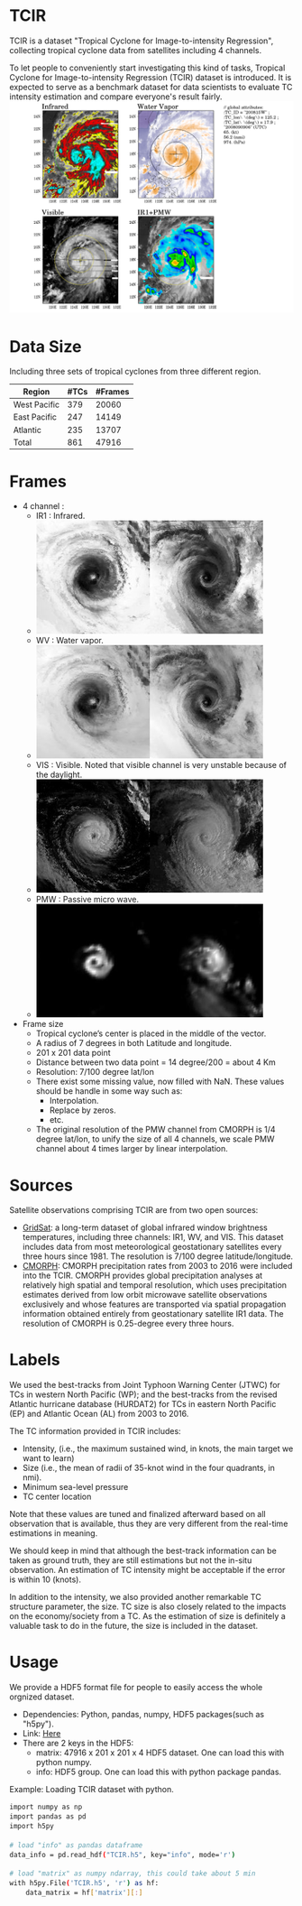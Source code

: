 # TCIR
TCIR is a dataset "Tropical Cyclone for Image-to-intensity Regression", collecting tropical cyclone data from satellites including 4 channels.

To let people to conveniently start investigating this kind of tasks, Tropical Cyclone for Image-to-intensity Regression (TCIR) dataset is introduced. It is expected to serve as a benchmark dataset for data scientists to evaluate TC intensity estimation and compare everyone's result fairly.
![sample](sample_figures/sample_fig.png)

# Data Size
Including three sets of tropical cyclones from three different region.

| Region | #TCs | #Frames |
| ------ | ------ | ------ |
| West Pacific | 379 | 20060 |
| East Pacific | 247 | 14149 |
| Atlantic | 235 | 13707 |
| Total | 861 | 47916 |

# Frames
- 4 channel : 
    - IR1 : Infrared.
    - ![sample1](sample_figures/idx4864_channel1_sample.jpeg)![sample2](sample_figures/idx5188_channel1_sample.jpeg)
    - WV : Water vapor.
    - ![sample1](sample_figures/idx4864_channel2_sample.jpeg)![sample2](sample_figures/idx5188_channel2_sample.jpeg)
    - VIS : Visible. Noted that visible channel is very unstable because of the daylight.
    - ![sample1](sample_figures/idx4864_channel3_sample.jpeg)![sample2](sample_figures/idx5188_channel3_sample.jpeg)
    - PMW : Passive micro wave.
    - ![sample1](sample_figures/idx4864_channel4_sample.jpeg)![sample2](sample_figures/idx5188_channel4_sample.jpeg)
- Frame size
    - Tropical cyclone’s center is placed in the middle of the vector.
    - A radius of 7 degrees in both Latitude and longitude.
    - 201 x 201 data point
    - Distance between two data point = 14 degree/200 = about 4 Km 
    - Resolution: 7/100 degree lat/lon
    - There exist some missing value, now filled with NaN. These values should be handle in some way such as:
        - Interpolation.
        - Replace by zeros.
        - etc.
    - The original resolution of the PMW channel from CMORPH is 1/4 degree lat/lon, to unify the size of all 4 channels, we scale PMW channel about 4 times larger by linear interpolation.

# Sources
Satellite observations comprising TCIR are from two open sources:
- [GridSat](https://www.ncdc.noaa.gov/gridsat/): a long-term dataset of global infrared window brightness temperatures, including three channels: IR1, WV, and VIS. This dataset includes data from most meteorological geostationary satellites every three hours since 1981. The resolution is 7/100 degree latitude/longitude.
- [CMORPH](http://www.cpc.ncep.noaa.gov/products/janowiak/cmorph_description.html): CMORPH precipitation rates from 2003 to 2016 were included into the TCIR. CMORPH provides global precipitation analyses at relatively high spatial and temporal resolution, which uses precipitation estimates derived from low orbit microwave satellite observations exclusively and whose features are transported via spatial propagation information obtained entirely from geostationary satellite IR1 data. The resolution of CMORPH is 0.25-degree every three hours.

# Labels
We used the best-tracks from Joint Typhoon Warning Center (JTWC) for TCs in western North Pacific (WP); and the best-tracks from the revised Atlantic hurricane database (HURDAT2) for TCs in eastern North Pacific (EP) and Atlantic Ocean (AL) from 2003 to 2016. 

The TC information provided in TCIR includes:
- Intensity, (i.e., the maximum sustained wind, in knots, the main target we want to learn)
- Size (i.e., the mean of radii of 35-knot wind in the four quadrants, in nmi).
- Minimum sea-level pressure
- TC center location

Note that these values are tuned and finalized afterward based on all observation that is available, thus they are very different from the real-time estimations in meaning.

We should keep in mind that although the best-track information can be taken as ground truth, they are still estimations but not the in-situ observation. An estimation of TC intensity might be acceptable if the error is within 10 (knots).

In addition to the intensity, we also provided another remarkable TC structure parameter, the size. TC size is also closely related to the impacts on the economy/society from a TC. As the estimation of size is definitely a valuable task to do in the future, the size is included in the dataset.

# Usage
We provide a HDF5 format file for people to easily access the whole orgnized dataset.
- Dependencies: Python, pandas, numpy, HDF5 packages(such as "h5py").
- Link: [Here]()
- There are 2 keys in the HDF5:
    - matrix: 47916 x 201 x 201 x 4 HDF5 dataset. One can load this with python numpy.
    - info: HDF5 group. One can load this with python package pandas.

Example: Loading TCIR dataset with python.
```sh
import numpy as np
import pandas as pd
import h5py

# load "info" as pandas dataframe
data_info = pd.read_hdf("TCIR.h5", key="info", mode='r')

# load "matrix" as numpy ndarray, this could take about 5 min
with h5py.File('TCIR.h5', 'r') as hf:
    data_matrix = hf['matrix'][:]
```

